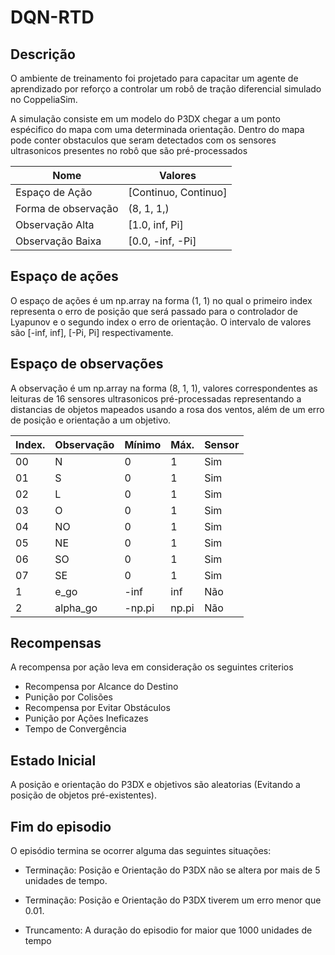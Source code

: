 # DQN-RTD
 
## Descrição
O ambiente de treinamento foi projetado para capacitar um agente de aprendizado por reforço a controlar um robô de tração diferencial simulado no CoppeliaSim.

A simulação consiste em um modelo do P3DX chegar a um ponto espécifico do mapa com uma determinada orientação. Dentro do mapa pode conter obstaculos que seram detectados com os sensores ultrasonicos presentes no robô que são pré-processados 

|Nome | Valores |
|-------------|-------------|
|Espaço de Ação | [Continuo, Continuo] |
| Forma de observação  | (8, 1, 1,)  |
| Observação Alta  | [1.0, inf, Pi]  |
| Observação Baixa  | [0.0, -inf, -Pi]  |
## Espaço de ações
O espaço de ações é um np.array na forma (1, 1) no qual o primeiro index representa o erro de posição que será passado para o controlador de Lyapunov e o segundo index o erro de orientação. O intervalo de valores são [-inf, inf], [-Pi, Pi] respectivamente. 
## Espaço de observações
A observação é um np.array na forma (8, 1, 1), valores correspondentes as leituras de 16 sensores ultrasonicos pré-processadas representando a distancias de objetos mapeados usando a rosa dos ventos, além de um erro de posição e orientação a um objetivo.

| Index. | Observação | Mínimo | Máx. | Sensor |
|-------------|-------------|-------------|-------------|-------------|
| 00  | N | 0  | 1 | Sim |
| 01  | S | 0  | 1 | Sim |
| 02  | L | 0  | 1 | Sim ||
| 03  | O | 0  | 1 | Sim ||
| 04  | NO | 0  | 1 | Sim ||
| 05  | NE | 0  | 1 | Sim ||
| 06  | SO | 0  | 1 | Sim ||
| 07  | SE | 0  | 1 | Sim ||
| 1  | e_go | -inf  | inf  | Não ||
| 2  | alpha_go | -np.pi  | np.pi  | Não ||

## Recompensas
A recompensa por ação leva em consideração os seguintes criterios
* Recompensa por Alcance do Destino
* Punição por Colisões
* Recompensa por Evitar Obstáculos
* Punição por Ações Ineficazes
* Tempo de Convergência

## Estado Inicial
A posição e orientação do P3DX e objetivos são aleatorias (Evitando a posição de objetos pré-existentes).

## Fim do episodio 
O episódio termina se ocorrer alguma das seguintes situações:

* Terminação: Posição e Orientação do P3DX não se altera por mais de 5 unidades de tempo.

* Terminação: Posição e Orientação do P3DX tiverem um erro menor que 0.01.

* Truncamento: A duração do episodio for maior que 1000 unidades de tempo
